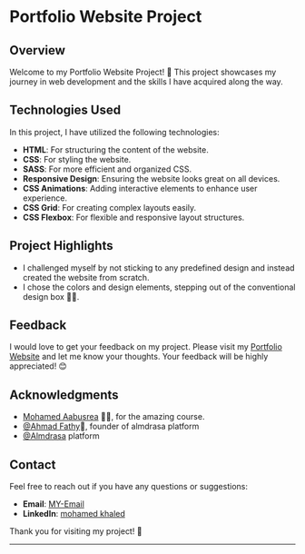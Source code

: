# Portfolio Website Project

## Overview
Welcome to my Portfolio Website Project! 🎉 This project showcases my journey in web development and the skills I have acquired along the way. 

## Technologies Used
In this project, I have utilized the following technologies:
- **HTML**: For structuring the content of the website.
- **CSS**: For styling the website.
- **SASS**: For more efficient and organized CSS.
- **Responsive Design**: Ensuring the website looks great on all devices.
- **CSS Animations**: Adding interactive elements to enhance user experience.
- **CSS Grid**: For creating complex layouts easily.
- **CSS Flexbox**: For flexible and responsive layout structures.

## Project Highlights
- I challenged myself by not sticking to any predefined design and instead created the website from scratch.
- I chose the colors and design elements, stepping out of the conventional design box 🎨✨.

## Feedback
I would love to get your feedback on my project. Please visit my [Portfolio Website](https://mohamed-khaled-mohmamed.github.io/Portfolio-Website/) and let me know your thoughts. Your feedback will be highly appreciated! 😊

## Acknowledgments
- [ Mohamed Aabusrea](https://github.com/mohamedabusrea)  👨‍💻, for the amazing course.
- [@Ahmad Fathy](https://github.com/afkhalid)🌟, founder of almdrasa platform
-  [@Almdrasa](https://github.com/Almdrasa) platform

## Contact
Feel free to reach out if you have any questions or suggestions:
- **Email**: [MY-Email](mailto:moh27632190@gmail.com)
- **LinkedIn**: [mohamed khaled](https://www.linkedin.com/in/mohamed-khaled-full-stack/)

Thank you for visiting my project! 🚀

---
